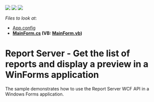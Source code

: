 <!-- default badges list -->
![](https://img.shields.io/endpoint?url=https://codecentral.devexpress.com/api/v1/VersionRange/128597024/13.2.6%2B)
[![](https://img.shields.io/badge/Open_in_DevExpress_Support_Center-FF7200?style=flat-square&logo=DevExpress&logoColor=white)](https://supportcenter.devexpress.com/ticket/details/E5062)
[![](https://img.shields.io/badge/📖_How_to_use_DevExpress_Examples-e9f6fc?style=flat-square)](https://docs.devexpress.com/GeneralInformation/403183)
<!-- default badges end -->
<!-- default file list -->
*Files to look at*:

* [App.config](./CS/ReportServerWinFormsClientDemo/App.config)
* **[MainForm.cs](./CS/ReportServerWinFormsClientDemo/MainForm.cs) (VB: [MainForm.vb](./VB/ReportServerWinFormsClientDemo/MainForm.vb))**
<!-- default file list end -->
# Report Server - Get the list of reports and display a preview in a WinForms application


<p>The sample demonstrates how to use the Report Server WCF API in a Windows Forms application.<br />
</p>

<br/>


